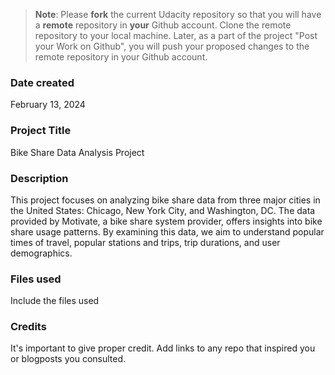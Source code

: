 >**Note**: Please **fork** the current Udacity repository so that you will have a **remote** repository in **your** Github account. Clone the remote repository to your local machine. Later, as a part of the project "Post your Work on Github", you will push your proposed changes to the remote repository in your Github account.

### Date created
February 13, 2024

### Project Title
Bike Share Data Analysis Project

### Description
This project focuses on analyzing bike share data from three major cities in the United States: Chicago, New York City, and Washington, DC. The data provided by Motivate, a bike share system provider, offers insights into bike share usage patterns. By examining this data, we aim to understand popular times of travel, popular stations and trips, trip durations, and user demographics.


### Files used
Include the files used

### Credits
It's important to give proper credit. Add links to any repo that inspired you or blogposts you consulted.


